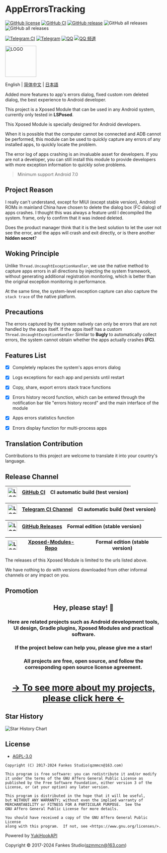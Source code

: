 # AppErrorsTracking

[![GitHub license](https://img.shields.io/github/license/KitsunePie/AppErrorsTracking?color=blue)](https://github.com/KitsunePie/AppErrorsTracking/blob/master/LICENSE)
[![GitHub CI](https://img.shields.io/github/actions/workflow/status/KitsunePie/AppErrorsTracking/commit_ci.yml?label=CI%20builds)](https://github.com/KitsunePie/AppErrorsTracking/actions/workflows/commit_ci.yml)
[![GitHub release](https://img.shields.io/github/v/release/KitsunePie/AppErrorsTracking?display_name=release&logo=github&color=green)](https://github.com/KitsunePie/AppErrorsTracking/releases)
![GitHub all releases](https://img.shields.io/github/downloads/KitsunePie/AppErrorsTracking/total?label=downloads)
![GitHub all releases](https://img.shields.io/github/downloads/Xposed-Modules-Repo/com.fankes.apperrorstracking/total?label=LSPosed%20downloads&labelColor=F48FB1)

[![Telegram CI](https://img.shields.io/badge/CI%20builds-Telegram-blue.svg?logo=telegram)](https://t.me/AppErrorsTracking_CI)
[![Telegram](https://img.shields.io/badge/discussion-Telegram-blue.svg?logo=telegram)](https://t.me/XiaofangInternet)
[![QQ](https://img.shields.io/badge/discussion-QQ-blue.svg?logo=tencent-qq&logoColor=red)](https://qm.qq.com/cgi-bin/qm/qr?k=dp2h5YhWiga9WWb_Oh7kSHmx01X8I8ii&jump_from=webapi&authKey=Za5CaFP0lk7+Zgsk2KpoBD7sSaYbeXbsDgFjiWelOeH4VSionpxFJ7V0qQBSqvFM)
[![QQ 频道](https://img.shields.io/badge/discussion-QQ%20频道-blue.svg?logo=tencent-qq&logoColor=red)](https://pd.qq.com/s/44gcy28h)

<img src="img-src/icon.png" width = "100" height = "100" alt="LOGO"/>

English | [简体中文](README-zh-CN.md) | [日本語](README-ja-JP.md)

Added more features to app's errors dialog, fixed custom rom deleted dialog, the best experience to Android developer.

This project is a Xposed Module that can be used in any Android system, currently only tested in **LSPosed**.

This Xposed Module is specially designed for Android developers.

When it is possible that the computer cannot be connected and ADB cannot be performed, this module can be used to quickly capture any errors of
any installed apps, to quickly locate the problem.

The error log of apps crashing is an invaluable asset for developers. If you are not a developer, you can still install this module to provide
developers with more exception information to quickly solve problems.

> Minimum support Android 7.0

## Project Reason

I really can't understand, except for MIUI (except stable version), Android ROMs in mainland China have chosen to delete the dialog box (FC
dialog) of apps crashes. I thought this was always a feature until I decompiled the system. frame, only to confirm that it was indeed deleted.

Does the product manager think that it is the best solution to let the user not see the error, and the apps will crash and exit directly, or is
there another **hidden secret**?

## Woking Principle

Unlike `Thread.UncaughtExceptionHandler`, we use the native method to capture apps errors in all directions by injecting the system framework,
without generating additional registration monitoring, which is better than the original exception monitoring in performance.

At the same time, the system-level exception capture can also capture the `stack trace` of the native platform.

## Precautions

The errors captured by the system natively can only be errors that are not handled by the apps itself. If the apps itself has a
custom `Thread.UncaughtExceptionHandler`
Similar to **Bugly** to automatically collect errors, the system cannot obtain whether the apps actually crashes **(FC)**.

## Features List

- [x] Completely replaces the system's apps errors dialog

- [x] Logs exceptions for each app and persists until restart

- [x] Copy, share, export errors stack trace functions

- [x] Errors history record function,
  which can be entered through the notification bar tile "errors history record" and the main interface of the module

- [x] Apps errors statistics function

- [x] Errors display function for multi-process apps

## Translation Contribution

Contributions to this project are welcome to translate it into your country's language.

## Release Channel

| <img src="https://avatars.githubusercontent.com/in/15368?s=64&v=4" width = "30" height = "30" alt="LOGO"/> | [GitHub CI](https://github.com/KitsunePie/AppErrorsTracking/actions/workflows/commit_ci.yml) | CI automatic build (test version) |
|------------------------------------------------------------------------------------------------------------|----------------------------------------------------------------------------------------------|-----------------------------------|

| <img src="https://github.com/peter-iakovlev/Telegram/blob/public/Icon.png?raw=true" width = "30" height = "30" alt="LOGO"/> | [Telegram CI Channel](https://t.me/AppErrorsTracking_CI) | CI automatic build (test version) |
|-----------------------------------------------------------------------------------------------------------------------------|----------------------------------------------------------|-----------------------------------|

| <img src="https://avatars.githubusercontent.com/in/15368?s=64&v=4" width = "30" height = "30" alt="LOGO"/> | [GitHub Releases](https://github.com/KitsunePie/AppErrorsTracking/releases) | Formal edition (stable version) |
|------------------------------------------------------------------------------------------------------------|-----------------------------------------------------------------------------|---------------------------------|

| <img src="https://avatars.githubusercontent.com/u/78217009?s=200&v=4?raw=true" width = "30" height = "30" alt="LOGO"/> | [Xposed-Modules-Repo](https://github.com/Xposed-Modules-Repo/com.fankes.apperrorstracking/releases) | Formal edition (stable version) |
|------------------------------------------------------------------------------------------------------------------------|-----------------------------------------------------------------------------------------------------|---------------------------------|

The releases of this Xposed Module is limited to the urls listed above.

We have nothing to do with versions downloaded from other informal channels or any impact on you.

## Promotion

<!--suppress HtmlDeprecatedAttribute -->
<div align="center">
     <h2>Hey, please stay! 👋</h2>
     <h3>Here are related projects such as Android development tools, UI design, Gradle plugins, Xposed Modules and practical software. </h3>
     <h3>If the project below can help you, please give me a star! </h3>
     <h3>All projects are free, open source, and follow the corresponding open source license agreement. </h3>
     <h1><a href="https://github.com/fankes/fankes/blob/main/project-promote/README.md">→ To see more about my projects, please click here ←</a></h1>
</div>

## Star History

![Star History Chart](https://api.star-history.com/svg?repos=KitsunePie/AppErrorsTracking&type=Date)

## License

- [AGPL-3.0](https://www.gnu.org/licenses/agpl-3.0.html)

```
Copyright (C) 2017-2024 Fankes Studio(qzmmcn@163.com)

This program is free software: you can redistribute it and/or modify
it under the terms of the GNU Affero General Public License as
published by the Free Software Foundation, either version 3 of the
License, or (at your option) any later version.

This program is distributed in the hope that it will be useful,
but WITHOUT ANY WARRANTY; without even the implied warranty of
MERCHANTABILITY or FITNESS FOR A PARTICULAR PURPOSE.  See the
GNU Affero General Public License for more details.

You should have received a copy of the GNU Affero General Public License
along with this program.  If not, see <https://www.gnu.org/licenses/>.
```

Powered by [YukiHookAPI](https://github.com/HighCapable/YukiHookAPI)

Copyright © 2017-2024 Fankes Studio(qzmmcn@163.com)
